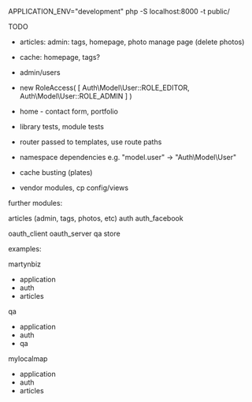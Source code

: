 APPLICATION_ENV="development" php -S localhost:8000 -t public/

TODO

* articles: admin: tags, homepage, photo manage page (delete photos)
* cache: homepage, tags?
* admin/users
* new RoleAccess( [
    Auth\Model\User::ROLE_EDITOR,
    Auth\Model\User::ROLE_ADMIN
] )
* home - contact form, portfolio
* library tests, module tests
* router passed to templates, use route paths

* namespace dependencies e.g. "model.user" -> "Auth\Model\User"

* cache busting (plates)
* vendor modules, cp config/views


further modules:

articles (admin, tags, photos, etc)
auth
auth_facebook

oauth_client
oauth_server
qa
store

examples:

martynbiz
* application
* auth
* articles

qa
* application
* auth
* qa

mylocalmap
* application
* auth
* articles
